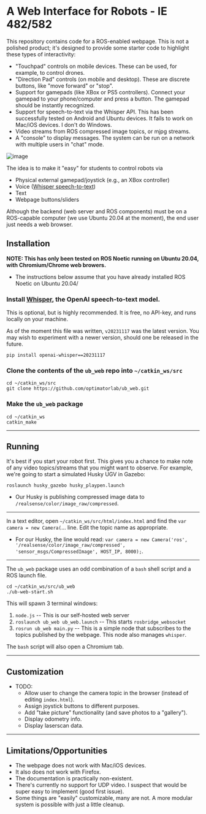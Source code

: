 # A Web Interface for Robots - IE 482/582

This repository contains code for a ROS-enabled webpage.  This is not a polished product; it's designed to provide some starter code to highlight these types of interactivity:
- "Touchpad" controls on mobile devices.  These can be used, for example, to control drones.
- "Direction Pad" controls (on mobile and desktop).  These are discrete buttons, like "move forward" or "stop".
- Support for gamepads (like XBox or PS5 controllers).  Connect your gamepad to your phone/computer and press a button.  The gamepad should be instantly recognized.
- Support for speech-to-text via the Whisper API.  This has been successfully tested on Android and Ubuntu devices.  It fails to work on Mac/iOS devices.  I don't do Windows.
- Video streams from ROS compressed image topics, or mjpg streams.
- A "console" to display messages.  The system can be run on a network with multiple users in "chat" mode.

![image](https://github.com/optimatorlab/ub_web/assets/18486796/2fc5222f-4ca8-4c0c-aaad-3043c5e6d339)


The idea is to make it "easy" for students to control robots via
- Physical external gamepad/joystick (e.g., an XBox controller)
- Voice ([Whisper speech-to-text](https://github.com/openai/whisper))
- Text
- Webpage buttons/sliders

Although the backend (web server and ROS components) must be on a ROS-capable computer (we use Ubuntu 20.04 at the moment), the end user just needs a web browser.



## Installation

**NOTE: This has only been tested on ROS Noetic running on Ubuntu 20.04, with Chromium/Chrome web browers.**
- The instructions below assume that you have already installed ROS Noetic on Ubuntu 20.04/

### Install [Whisper](https://github.com/openai/whisper), the OpenAI speech-to-text model.
This is optional, but is highly recommended.  It is free, no API-key, and runs locally on your machine.

As of the moment this file was written, `v20231117` was the latest version.  You may wish to experiment with a newer version, should one be released in the future.
```
pip install openai-whisper==20231117
```

### Clone the contents of the `ub_web` repo into `~/catkin_ws/src` 

```
cd ~/catkin_ws/src
git clone https://github.com/optimatorlab/ub_web.git
```

### Make the `ub_web` package
```
cd ~/catkin_ws
catkin_make
```

--- 

## Running

It's best if you start your robot first. This gives you a chance to make note of any video topics/streams that you might want to observe.  For example, we're going to start a simulated Husky UGV in Gazebo:
```
roslaunch husky_gazebo husky_playpen.launch
```
- Our Husky is publishing compressed image data to `/realsense/color/image_raw/compressed`. 

---

In a text editor, open `~/catkin_ws/src/html/index.html` and find the `var camera = new Camera(`... line.  Edit the topic name as appropriate.
- For our Husky, the line would read: `var camera = new Camera('ros', '/realsense/color/image_raw/compressed', 'sensor_msgs/CompressedImage', HOST_IP, 8000);`.

---

The `ub_web` package uses an odd combination of a `bash` shell script and a ROS launch file.  

```
cd ~/catkin_ws/src/ub_web
./ub-web-start.sh
```

This will spawn 3 terminal windows:
1. `node.js` -- This is our self-hosted web server
2. `roslaunch ub_web ub_web.launch` -- This starts `rosbridge_websocket`
3. `rosrun ub_web main.py` -- This is a simple node that subscribes to the topics published by the webpage. This node also manages `whisper`.

The `bash` script will also open a Chromium tab.


---

## Customization
- TODO:
    - Allow user to change the camera topic in the browser (instead of editing `index.html`).
    - Assign joystick buttons to different purposes.
    - Add "take picture" functionality (and save photos to a "gallery").
    - Display odometry info.
    - Display laserscan data.

---

## Limitations/Opportunities
- The webpage does not work with Mac/iOS devices.
- It also does not work with Firefox.
- The documentation is practically non-existent.  
- There's currently no support for UDP video.  I suspect that would be super easy to implement (good first issue).
- Some things are "easily" customizable, many are not.  A more modular system is possible with just a little cleanup.
